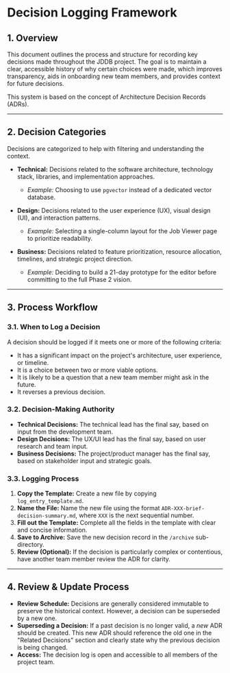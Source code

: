 # Decision Logging Framework

## 1. Overview

This document outlines the process and structure for recording key decisions made throughout the JDDB project. The goal is to maintain a clear, accessible history of why certain choices were made, which improves transparency, aids in onboarding new team members, and provides context for future decisions.

This system is based on the concept of Architecture Decision Records (ADRs).

---

## 2. Decision Categories

Decisions are categorized to help with filtering and understanding the context.

- **Technical:** Decisions related to the software architecture, technology stack, libraries, and implementation approaches.
    - *Example:* Choosing to use `pgvector` instead of a dedicated vector database.

- **Design:** Decisions related to the user experience (UX), visual design (UI), and interaction patterns.
    - *Example:* Selecting a single-column layout for the Job Viewer page to prioritize readability.

- **Business:** Decisions related to feature prioritization, resource allocation, timelines, and strategic project direction.
    - *Example:* Deciding to build a 21-day prototype for the editor before committing to the full Phase 2 vision.

---

## 3. Process Workflow

### 3.1. When to Log a Decision

A decision should be logged if it meets one or more of the following criteria:

- It has a significant impact on the project's architecture, user experience, or timeline.
- It is a choice between two or more viable options.
- It is likely to be a question that a new team member might ask in the future.
- It reverses a previous decision.

### 3.2. Decision-Making Authority

- **Technical Decisions:** The technical lead has the final say, based on input from the development team.
- **Design Decisions:** The UX/UI lead has the final say, based on user research and team input.
- **Business Decisions:** The project/product manager has the final say, based on stakeholder input and strategic goals.

### 3.3. Logging Process

1.  **Copy the Template:** Create a new file by copying `log_entry_template.md`.
2.  **Name the File:** Name the new file using the format `ADR-XXX-brief-decision-summary.md`, where `XXX` is the next sequential number.
3.  **Fill out the Template:** Complete all the fields in the template with clear and concise information.
4.  **Save to Archive:** Save the new decision record in the `/archive` sub-directory.
5.  **Review (Optional):** If the decision is particularly complex or contentious, have another team member review the ADR for clarity.

---

## 4. Review & Update Process

- **Review Schedule:** Decisions are generally considered immutable to preserve the historical context. However, a decision can be superseded by a new one.
- **Superseding a Decision:** If a past decision is no longer valid, a *new* ADR should be created. This new ADR should reference the old one in the "Related Decisions" section and clearly state why the previous decision is being changed.
- **Access:** The decision log is open and accessible to all members of the project team.
